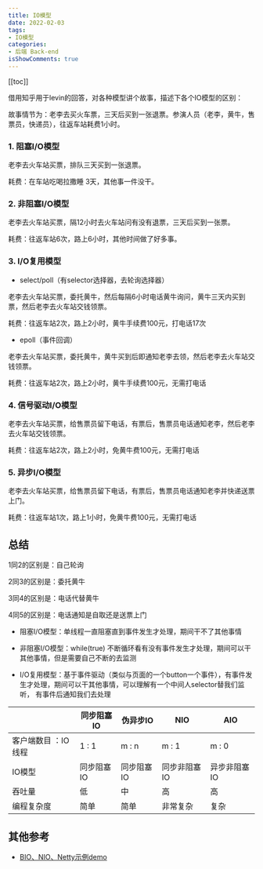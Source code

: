 ```yaml
---
title: IO模型
date: 2022-02-03
tags:
- IO模型
categories:
- 后端 Back-end
isShowComments: true
---
```


<Boxx/>

[[toc]]

借用知乎用于levin的回答，对各种模型讲个故事，描述下各个IO模型的区别：

故事情节为：老李去买火车票，三天后买到一张退票。参演人员（老李，黄牛，售票员，快递员），往返车站耗费1小时。

### 1. 阻塞I/O模型

老李去火车站买票，排队三天买到一张退票。

耗费：在车站吃喝拉撒睡 3天，其他事一件没干。

### 2. 非阻塞I/O模型

老李去火车站买票，隔12小时去火车站问有没有退票，三天后买到一张票。

耗费：往返车站6次，路上6小时，其他时间做了好多事。

### 3. I/O复用模型

- select/poll（有selector选择器，去轮询选择器）

老李去火车站买票，委托黄牛，然后每隔6小时电话黄牛询问，黄牛三天内买到票，然后老李去火车站交钱领票。 

耗费：往返车站2次，路上2小时，黄牛手续费100元，打电话17次

- epoll（事件回调）

老李去火车站买票，委托黄牛，黄牛买到后即通知老李去领，然后老李去火车站交钱领票。 

耗费：往返车站2次，路上2小时，黄牛手续费100元，无需打电话

### 4. 信号驱动I/O模型

老李去火车站买票，给售票员留下电话，有票后，售票员电话通知老李，然后老李去火车站交钱领票。  

耗费：往返车站2次，路上2小时，免黄牛费100元，无需打电话

### 5. 异步I/O模型

老李去火车站买票，给售票员留下电话，有票后，售票员电话通知老李并快递送票上门。 

耗费：往返车站1次，路上1小时，免黄牛费100元，无需打电话

## 总结

1同2的区别是：自己轮询

2同3的区别是：委托黄牛

3同4的区别是：电话代替黄牛

4同5的区别是：电话通知是自取还是送票上门

- 阻塞I/O模型：单线程一直阻塞直到事件发生才处理，期间干不了其他事情

- 非阻塞I/O模型：while(true) 不断循环看有没有事件发生才处理，期间可以干其他事情，但是需要自己不断的去监测

- I/O复用模型：基于事件驱动（类似与页面的一个button一个事件），有事件发生才处理，期间可以干其他事情，可以理解有一个中间人selector替我们监听，
有事件后通知我们去处理

|                     | 同步阻塞IO | 伪异步IO   | NIO          | AIO          |
| ------------------- | ---------- | ---------- | ------------ | ------------ |
| 客户端数目 ：IO线程 | 1 : 1      | m : n      | m : 1        | m : 0        |
| IO模型              | 同步阻塞IO | 同步阻塞IO | 同步非阻塞IO | 异步非阻塞IO |
| 吞吐量              | 低         | 中         | 高           | 高           |
| 编程复杂度          | 简单       | 简单       | 非常复杂     | 复杂         |

## 其他参考

- [BIO、NIO、Netty示例demo](https://blog.csdn.net/u013374645/article/details/82808301)

